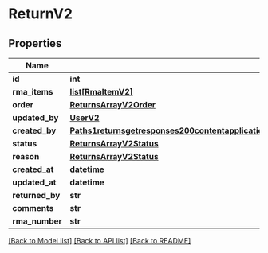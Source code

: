 # ReturnV2

## Properties
Name | Type | Description | Notes
------------ | ------------- | ------------- | -------------
**id** | **int** |  | 
**rma_items** | [**list[RmaItemV2]**](RmaItemV2.md) |  | [optional] 
**order** | [**ReturnsArrayV2Order**](ReturnsArrayV2Order.md) |  | [optional] 
**updated_by** | [**UserV2**](UserV2.md) |  | 
**created_by** | [**Paths1returnsgetresponses200contentapplication1jsonschemapropertiesdataitemspropertiesupdatedBy**](Paths1returnsgetresponses200contentapplication1jsonschemapropertiesdataitemspropertiesupdatedBy.md) |  | 
**status** | [**ReturnsArrayV2Status**](ReturnsArrayV2Status.md) |  | 
**reason** | [**ReturnsArrayV2Status**](ReturnsArrayV2Status.md) |  | 
**created_at** | **datetime** |  | 
**updated_at** | **datetime** |  | 
**returned_by** | **str** |  | [optional] 
**comments** | **str** |  | [optional] 
**rma_number** | **str** |  | [optional] 

[[Back to Model list]](../README.md#documentation-for-models) [[Back to API list]](../README.md#documentation-for-api-endpoints) [[Back to README]](../README.md)

